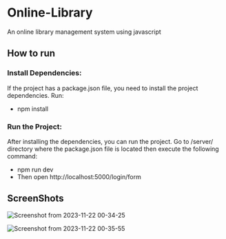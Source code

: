 # Online-Library
An online library management system using javascript

## How to run 
### Install Dependencies:
If the project has a package.json file, you need to install the project dependencies. Run:

- npm install
### Run the Project:
After installing the dependencies, you can run the project. Go to /server/ directory where the package.json file is located then execute the following command:
- npm run dev
- Then open http://localhost:5000/login/form

## ScreenShots
![Screenshot from 2023-11-22 00-34-25](https://github.com/VijayKanthKuragayala/Online-Library/assets/148209929/d85a6c4f-6494-4f9a-b257-cc264228e0ea)

![Screenshot from 2023-11-22 00-35-55](https://github.com/VijayKanthKuragayala/Online-Library/assets/148209929/91243187-da07-4e92-8ba1-18957c99e841)

